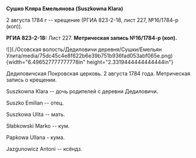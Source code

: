 **Сушко Кляра Емельянова (Suszkowna Klara)**

2 августа 1784 г -- крещение (РГИА 823-2-18, лист 227, №16/1784-р
(коп)).

**РГИА 823-2-18:** Лист 227. **Метрическая запись №16/1784-р (коп).**

![](./Осовская волость/Дедиловичи деревня/Сушки/Емельян Улита/media/75dc45c4e8f622b6e39b751b936fad053abf065e.png){width="6.496527777777778in"
height="2.3319444444444444in"}

Дедиловичская Покровская церковь. 2 августа 1784 года. Метрическая
запись о крещении.

Suszkowna Klara -- дочь родителей с деревни Дедиловичи.

Suszko Emilian -- отец.

Suszkowa Ulita -- мать.

Słabkowski Marko -- кум.

Papkowa Ullana - кума.

Jazgunowicz Antoni -- ксёндз.
